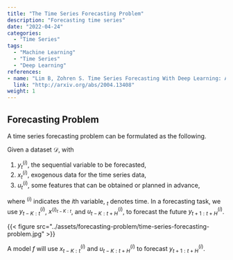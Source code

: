 ```yaml
---
title: "The Time Series Forecasting Problem"
description: "Forecasting time series"
date: "2022-04-24"
categories:
  - "Time Series"
tags:
  - "Machine Learning"
  - "Time Series"
  - "Deep Learning"
references:
- name: "Lim B, Zohren S. Time Series Forecasting With Deep Learning: A Survey. arXiv [stat.ML]. 2020. Available: http://arxiv.org/abs/2004.13408"
  link: "http://arxiv.org/abs/2004.13408"
weight: 1
---
```


## Forecasting Problem

A time series forecasting problem can be formulated as the following.

Given a dataset $\mathcal D$, with

1. $y^{(i)}_t$, the sequential variable to be forecasted,
2. $x^{(i)}_t$, exogenous data for the time series data,
3. $u^{(i)}_t$, some features that can be obtained or planned in advance,

where ${}^{(i)}$ indicates the $i$th variable, ${}_ t$ denotes time. In a forecasting task, we use $y^{(i)} _ {t-K:t}$, $x^{(i) _ {t-K:t}}$, and $u^{(i)} _ {t-K:t+H}$, to forecast the future $y^{(i)} _ {t+1:t+H}$.


{{< figure src="../assets/forecasting-problem/time-series-forecasting-problem.jpg" >}}

A model $f$ will use $x^{(i)} _ {t-K:t}$ and $u^{(i)} _ {t-K:t+H}$ to forecast $y^{(i)} _ {t+1:t+H}$.

